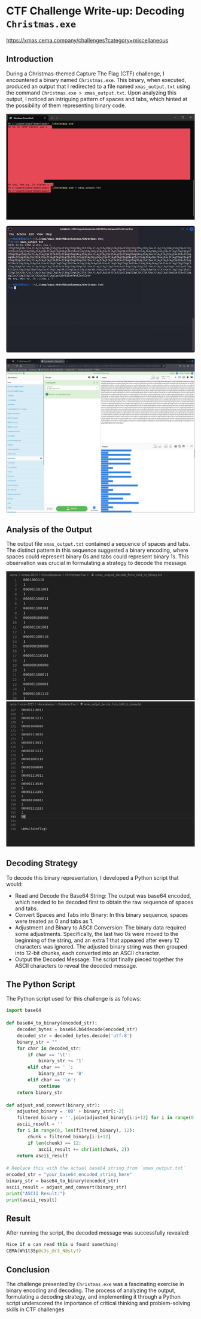 # CTF Challenge Write-up: Decoding `Christmas.exe`

<https://xmas.cema.company/challenges?category=miscellaneous>

## Introduction

During a Christmas-themed Capture The Flag (CTF) challenge, I encountered a binary named `Christmas.exe`. This binary, when executed, produced an output that I redirected to a file named `xmas_output.txt` using the command `Christmas.exe > xmas_output.txt`. Upon analyzing this output, I noticed an intriguing pattern of spaces and tabs, which hinted at the possibility of them representing binary code.

![xmas_output](../images/christmas_exe.png)

![xmas_output](../images/xmas_output.png)

![xmas_output_decode_from_b64](../images/xmas_output_decode_from_b64.png)

## Analysis of the Output

The output file `xmas_output.txt` contained a sequence of spaces and tabs. The distinct pattern in this sequence suggested a binary encoding, where spaces could represent binary 0s and tabs could represent binary 1s. This observation was crucial in formulating a strategy to decode the message.

![xmas_output_decode_from_b64_to_binary.png](../images/xmas_output_decode_from_b64_to_binary.png)
![xmas_output_decode_from_b64_to_binary2.png](../images/xmas_output_decode_from_b64_to_binary2.png)

## Decoding Strategy

To decode this binary representation, I developed a Python script that would:

- Read and Decode the Base64 String: The output was base64 encoded, which needed to be decoded first to obtain the raw sequence of spaces and tabs.
- Convert Spaces and Tabs into Binary: In this binary sequence, spaces were treated as 0 and tabs as 1.
- Adjustment and Binary to ASCII Conversion: The binary data required some adjustments. Specifically, the last two 0s were moved to the beginning of the string, and an extra 1 that appeared after every 12 characters was ignored. The adjusted binary string was then grouped into 12-bit chunks, each converted into an ASCII character.
- Output the Decoded Message: The script finally pieced together the ASCII characters to reveal the decoded message.

## The Python Script

The Python script used for this challenge is as follows:

```python
import base64

def base64_to_binary(encoded_str):
    decoded_bytes = base64.b64decode(encoded_str)
    decoded_str = decoded_bytes.decode('utf-8')
    binary_str = ""
    for char in decoded_str:
        if char == '\t':
            binary_str += '1'
        elif char == ' ':
            binary_str += '0'
        elif char == '\n':
            continue
    return binary_str

def adjust_and_convert(binary_str):
    adjusted_binary = '00' + binary_str[:-2]
    filtered_binary = ''.join(adjusted_binary[i:i+12] for i in range(0, len(adjusted_binary), 13))
    ascii_result = ''
    for i in range(0, len(filtered_binary), 12):
        chunk = filtered_binary[i:i+12]
        if len(chunk) == 12:
            ascii_result += chr(int(chunk, 2))
    return ascii_result

# Replace this with the actual base64 string from `xmas_output.txt`
encoded_str = "your_base64_encoded_string_here"
binary_str = base64_to_binary(encoded_str)
ascii_result = adjust_and_convert(binary_str)
print("ASCII Result:")
print(ascii_result)
```

## Result

After running the script, the decoded message was successfully revealed:

```kotlin
Nice if u can read this u found something!
CEMA{Wh1t3Sp@c3s_@r3_N@sty!}
```

## Conclusion

The challenge presented by `Christmas.exe` was a fascinating exercise in binary encoding and decoding. The process of analyzing the output, formulating a decoding strategy, and implementing it through a Python script underscored the importance of critical thinking and problem-solving skills in CTF challenges